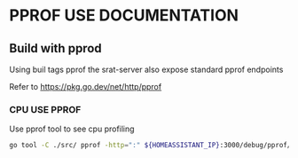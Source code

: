 # PPROF USE DOCUMENTATION

## Build with pprod

Using buil tags pprof the srat-server also expose standard pprof endpoints

Refer to https://pkg.go.dev/net/http/pprof

### CPU USE PPROF

Use pprof tool to see cpu profiling
```bash
go tool -C ./src/ pprof -http=":" ${HOMEASSISTANT_IP}:3000/debug/pprof/profile?seconds=10

```